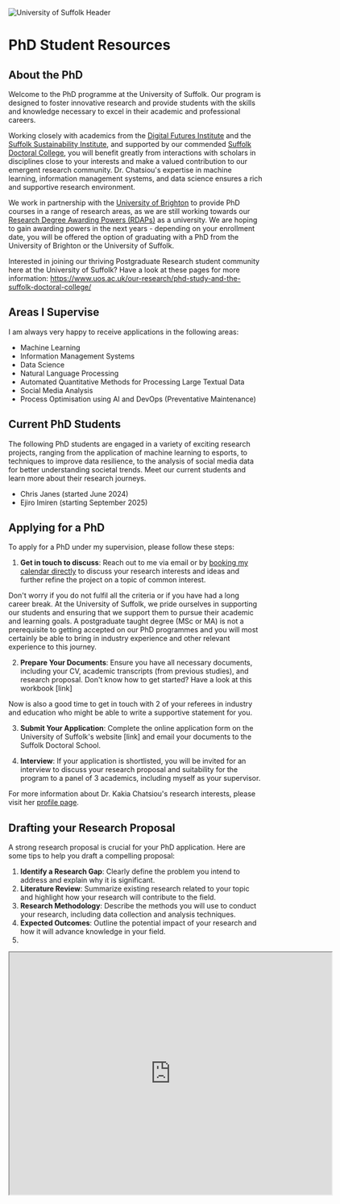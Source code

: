 <!--![Dr. Kakia Chatsiou's Academic Hub](https://github.com/UoS-KakiasCourses/.github/assets/10551558/724158b2-9832-456b-8cad-9c341bced94d)

![image](https://github.com/user-attachments/assets/ab245c41-f62e-47d9-a299-4096a1e756aa)
![image](https://github.com/user-attachments/assets/9e3bb0f2-3afe-4861-a7fb-64cb80ceaef4)-->

![University of Suffolk Header](https://github.com/user-attachments/assets/040dcc4b-4624-4e3f-bacd-c98e55f16444)



# PhD Student Resources

## About the PhD
Welcome to the PhD programme at the University of Suffolk. Our program is designed to foster innovative research and provide students with the skills and knowledge necessary to excel in their academic and professional careers. 

Working closely with academics from the [Digital Futures Institute](https://www.uos.ac.uk/our-research/research-institutes/digital-futures-institute/) and the [Suffolk Sustainability Institute](https://www.uos.ac.uk/our-research/research-institutes/suffolk-sustainability-institute-ssi/), and supported by our commended [Suffolk Doctoral College](https://www.uos.ac.uk/our-research/phd-study-and-the-suffolk-doctoral-college/suffolk-doctoral-college/), you will benefit greatly from interactions with scholars in disciplines close to your interests and make a valued contribution to our emergent research community. Dr. Chatsiou's expertise in machine learning, information management systems, and data science ensures a rich and supportive research environment.

We work in partnership with the [University of Brighton](https://www.brighton.ac.uk/research/postgraduate-research-degrees/index.aspx) to provide PhD courses in a range of research areas, as we are still working towards our [Research Degree Awarding Powers (RDAPs)](https://www.officeforstudents.org.uk/news-blog-and-events/press-and-media/ofs-publishes-new-guidance-on-degree-awarding-powers/) as a university. We are hoping to gain awarding powers in the next years - depending on your enrollment date, you will be offered the option of graduating with a PhD from the University of Brighton or the University of Suffolk.

Interested in joining our thriving Postgraduate Research student community here at the University of Suffolk? Have a look at these pages for more information: https://www.uos.ac.uk/our-research/phd-study-and-the-suffolk-doctoral-college/

## Areas I Supervise
I am always very happy to receive applications in the following areas: 
- Machine Learning
- Information Management Systems
- Data Science
- Natural Language Processing
- Automated Quantitative Methods for Processing Large Textual Data
- Social Media Analysis
- Process Optimisation using AI and DevOps (Preventative Maintenance)

## Current PhD Students
The following PhD students are engaged in a variety of exciting research projects, ranging from the application of machine learning to esports, to techniques to improve data resilience, to the analysis of social media data for better understanding societal trends. Meet our current students and learn more about their research journeys.

* Chris Janes (started June 2024)
* Ejiro Imiren (starting September 2025)

## Applying for a PhD
To apply for a PhD under my supervision, please follow these steps:

1. **Get in touch to discuss**: Reach out to me via email or by [booking my calendar directly](https://outlook.office.com/bookwithme/user/90ad647b2ee3423ea75829c521f69bfd@UOS.AC.UK/meetingtype/LDsa_BznLkKkQCJbf0jmLQ2?bookingcode=4076a5c5-d72f-4a63-8b58-09ad0d65c431&anonymous&ep=mlink) to discuss your research interests and ideas and further refine the project on a topic of common interest.

Don't worry if you do not fulfil all the criteria or if you have had a long career break. At the University of Suffolk, we pride ourselves in supporting our students and ensuring that we support them to pursue their academic and learning goals. A postgraduate taught degree (MSc or MA) is not a prerequisite to getting accepted on our PhD programmes and you will most certainly be able to bring in industry experience and other relevant experience to this journey.

2. **Prepare Your Documents**: Ensure you have all necessary documents, including your CV, academic transcripts (from previous studies), and research proposal. Don't know how to get started? Have a look at this workbook [link]

Now is also a good time to get in touch with 2 of your referees in industry and education who might be able to write a supportive statement for you.

3. **Submit Your Application**: Complete the online application form on the University of Suffolk's website [link] and email your documents to the Suffolk Doctoral School.
   
5. **Interview**: If your application is shortlisted, you will be invited for an interview to discuss your research proposal and suitability for the program to a panel of 3 academics, including myself as your supervisor.

For more information about Dr. Kakia Chatsiou's research interests, please visit her [profile page](https://www.uos.ac.uk/people/dr-kakia-chatsiou/).

## Drafting your Research Proposal
A strong research proposal is crucial for your PhD application. Here are some tips to help you draft a compelling proposal:
1. **Identify a Research Gap**: Clearly define the problem you intend to address and explain why it is significant. 
2. **Literature Review**: Summarize existing research related to your topic and highlight how your research will contribute to the field.
3. **Research Methodology**: Describe the methods you will use to conduct your research, including data collection and analysis techniques.
4. **Expected Outcomes**: Outline the potential impact of your research and how it will advance knowledge in your field.
5. 

<html>
<iframe src="https://www.google.com/maps/d/u/0/embed?mid=1GdD9f1rV5FL98ZCrk26ZHVvSPhstcNE&ehbc=2E312F&noprof=1" width="640" height="480"></iframe>
</html>
